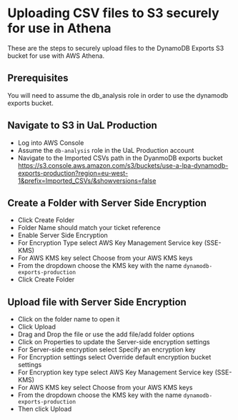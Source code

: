 # Uploading CSV files to S3 securely for use in Athena

These are the steps to securely upload files to the DynamoDB Exports S3 bucket for use with AWS Athena.

## Prerequisites

You will need to assume the db_analysis role in order to use the dynamodb exports bucket.

## Navigate to S3 in UaL Production

- Log into AWS Console
- Assume the `db-analysis` role in the UaL Production account
- Navigate to the Imported CSVs path in the DyanmoDB exports bucket
<https://s3.console.aws.amazon.com/s3/buckets/use-a-lpa-dynamodb-exports-production?region=eu-west-1&prefix=Imported_CSVs/&showversions=false>

## Create a Folder with Server Side Encryption

- Click Create Folder
- Folder Name should match your ticket reference
- Enable Server Side Encryption
- For Encryption Type select AWS Key Management Service key (SSE-KMS)
- For AWS KMS key select Choose from your AWS KMS keys
- From the dropdown choose the KMS key with the name `dynamodb-exports-production`
- Click Create Folder

## Upload file with Server Side Encryption

- Click on the folder name to open it
- Click Upload
- Drag and Drop the file or use the add file/add folder options
- Click on Properties to update the Server-side encryption settings
- For Server-side encryption select Specify an encryption key
- For Encryption settings select Override default encryption bucket settings
- For Encryption key type select AWS Key Management Service key (SSE-KMS)
- For AWS KMS key select Choose from your AWS KMS keys
- From the dropdown choose the KMS key with the name `dynamodb-exports-production`
- Then click Upload
